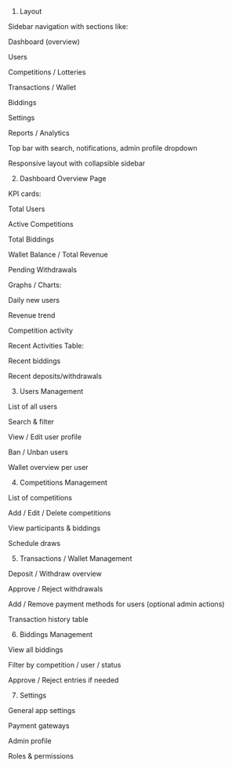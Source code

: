 1. Layout

Sidebar navigation with sections like:

Dashboard (overview)

Users

Competitions / Lotteries

Transactions / Wallet

Biddings

Settings

Reports / Analytics

Top bar with search, notifications, admin profile dropdown

Responsive layout with collapsible sidebar

2. Dashboard Overview Page

KPI cards:

Total Users

Active Competitions

Total Biddings

Wallet Balance / Total Revenue

Pending Withdrawals

Graphs / Charts:

Daily new users

Revenue trend

Competition activity

Recent Activities Table:

Recent biddings

Recent deposits/withdrawals

3. Users Management

List of all users

Search & filter

View / Edit user profile

Ban / Unban users

Wallet overview per user

4. Competitions Management

List of competitions

Add / Edit / Delete competitions

View participants & biddings

Schedule draws

5. Transactions / Wallet Management

Deposit / Withdraw overview

Approve / Reject withdrawals

Add / Remove payment methods for users (optional admin actions)

Transaction history table

6. Biddings Management

View all biddings

Filter by competition / user / status

Approve / Reject entries if needed

7. Settings

General app settings

Payment gateways

Admin profile

Roles & permissions

